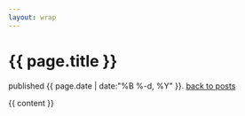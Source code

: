 ```yaml
---
layout: wrap
---
```


<h1>{{ page.title }}</h1>

<p id="post-metadata">published {{ page.date | date:"%B %-d, %Y" }}. <a href="/blog.html">back to posts</a></p>

{{ content }}


